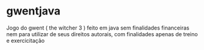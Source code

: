 # gwentjava
Jogo do gwent ( the witcher 3 ) feito em java sem finalidades financeiras nem para utilizar de seus direitos autorais, com finalidades apenas de treino e exercicitação
